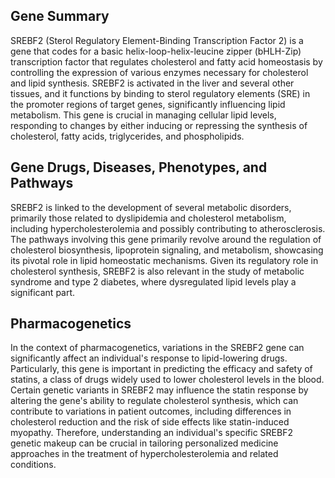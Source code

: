 ## Gene Summary
SREBF2 (Sterol Regulatory Element-Binding Transcription Factor 2) is a gene that codes for a basic helix-loop-helix-leucine zipper (bHLH-Zip) transcription factor that regulates cholesterol and fatty acid homeostasis by controlling the expression of various enzymes necessary for cholesterol and lipid synthesis. SREBF2 is activated in the liver and several other tissues, and it functions by binding to sterol regulatory elements (SRE) in the promoter regions of target genes, significantly influencing lipid metabolism. This gene is crucial in managing cellular lipid levels, responding to changes by either inducing or repressing the synthesis of cholesterol, fatty acids, triglycerides, and phospholipids.

## Gene Drugs, Diseases, Phenotypes, and Pathways
SREBF2 is linked to the development of several metabolic disorders, primarily those related to dyslipidemia and cholesterol metabolism, including hypercholesterolemia and possibly contributing to atherosclerosis. The pathways involving this gene primarily revolve around the regulation of cholesterol biosynthesis, lipoprotein signaling, and metabolism, showcasing its pivotal role in lipid homeostatic mechanisms. Given its regulatory role in cholesterol synthesis, SREBF2 is also relevant in the study of metabolic syndrome and type 2 diabetes, where dysregulated lipid levels play a significant part.

## Pharmacogenetics
In the context of pharmacogenetics, variations in the SREBF2 gene can significantly affect an individual's response to lipid-lowering drugs. Particularly, this gene is important in predicting the efficacy and safety of statins, a class of drugs widely used to lower cholesterol levels in the blood. Certain genetic variants in SREBF2 may influence the statin response by altering the gene's ability to regulate cholesterol synthesis, which can contribute to variations in patient outcomes, including differences in cholesterol reduction and the risk of side effects like statin-induced myopathy. Therefore, understanding an individual's specific SREBF2 genetic makeup can be crucial in tailoring personalized medicine approaches in the treatment of hypercholesterolemia and related conditions.